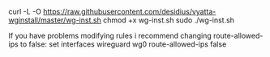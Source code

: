 curl -L -O https://raw.githubusercontent.com/desidius/vyatta-wginstall/master/wg-inst.sh
chmod +x wg-inst.sh
sudo ./wg-inst.sh

If you have problems modifying rules i recommend changing route-allowed-ips to false:
set interfaces wireguard wg0 route-allowed-ips false